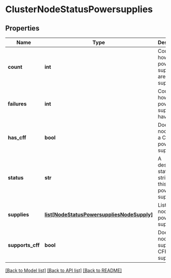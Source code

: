 # ClusterNodeStatusPowersupplies

## Properties
Name | Type | Description | Notes
------------ | ------------- | ------------- | -------------
**count** | **int** | Count of how many power supplies are supported. | [optional] 
**failures** | **int** | Count of how many power supplies have failed. | [optional] 
**has_cff** | **bool** | Does this node have a CFF power supply. | [optional] 
**status** | **str** | A descriptive status string for this node&#39;s power supplies. | [optional] 
**supplies** | [**list[NodeStatusPowersuppliesNodeSupply]**](NodeStatusPowersuppliesNodeSupply.md) | List of this node&#39;s power supplies. | [optional] 
**supports_cff** | **bool** | Does this node support CFF power supplies. | [optional] 

[[Back to Model list]](../README.md#documentation-for-models) [[Back to API list]](../README.md#documentation-for-api-endpoints) [[Back to README]](../README.md)


